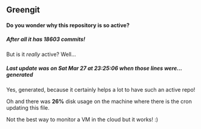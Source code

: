 ## Greengit

#### Do you wonder why this repository is so active?

##### After all it has 18603 commits!

But is it *really* active? Well...

##### Last update was on Sat Mar 27 at 23:25:06 when those lines were... generated

Yes, generated, because it certainly helps a lot to have such an active repo!

Oh and there was **26%** disk usage on the machine
where there is the cron updating this file.

Not the best way to monitor a VM in the cloud but it works! :)
